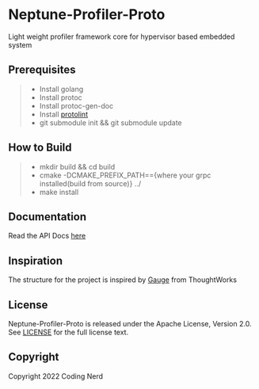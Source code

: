 Neptune-Profiler-Proto
===========

Light weight profiler framework core for hypervisor based embedded system 

Prerequisites
-----------------

> * Install golang
> * Install protoc
> * Install protoc-gen-doc
> * Install [protolint](https://github.com/yoheimuta/protolint/releases)
> * git submodule init && git submodule update

How to Build
-----------------

> * mkdir build && cd build
> * cmake -DCMAKE_PREFIX_PATH=={where your grpc installed(build from source)} ../
> * make install

Documentation
-----------------

Read the API Docs [here](neptune-profiler-proto/doc/neptune-profiler-proto-doc.md)

Inspiration
-----------------

The structure for the project is inspired by [Gauge](https://github.com/getgauge/gauge) from ThoughtWorks

License
-------

Neptune-Profiler-Proto is released under the Apache License, Version 2.0. See [LICENSE](LICENSE) for the full license text.

Copyright
---------

Copyright 2022 Coding Nerd

